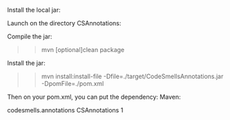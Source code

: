 Install the local jar:

Launch on the directory CSAnnotations:

Compile the jar: 
>>mvn [optional]clean package 

Install the jar:
>>mvn install:install-file -Dfile=./target/CodeSmellsAnnotations.jar -DpomFile=./pom.xml



Then on your pom.xml, you can put the dependency:
Maven:

<dependency>
	<groupId>codesmells.annotations</groupId>
	<artifactId>CSAnnotations</artifactId>
	<version>1</version>
</dependency>
